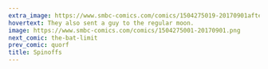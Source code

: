 ```yaml
---
extra_image: https://www.smbc-comics.com/comics/1504275019-20170901after.png
hovertext: They also sent a guy to the regular moon.
image: https://www.smbc-comics.com/comics/1504275001-20170901.png
next_comic: the-bat-limit
prev_comic: quorf
title: Spinoffs
---
```


